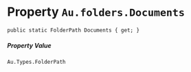 # Property `Au.folders.Documents`

```
public static FolderPath Documents { get; }
```

##### Property Value

`Au.Types.FolderPath`